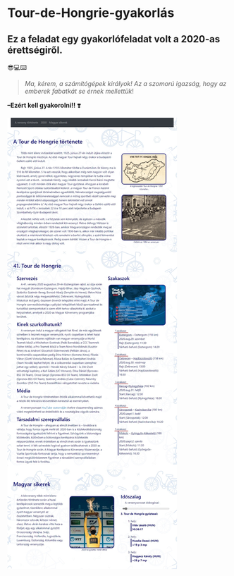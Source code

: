 # Tour-de-Hongrie-gyakorlás

## Ez a feladat egy gyakorlófeladat volt a 2020-as érettségiről.
😎💻⌨️


> *Ma, kérem, a számítógépek királyok! Az a szomorú igazság, hogy az
> emberek fabatkát se érnek mellettük*! 

 **–Ezért kell gyakorolni!!** ❣️
 
 ![A teljes oldal képe:](keszweb.jpeg)
 
